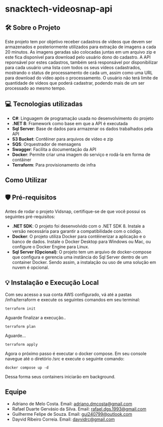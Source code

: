 # snacktech-videosnap-api

## 🛠️ Sobre o Projeto

Este projeto tem por objetivo receber cadastros de vídeos que devem ser armazenados e posteriormente utilizados para extração de imagens a cada 20 minutos. 
As imagens geradas são colocadas juntas em um arquivo zip e este fica disponível para download pelo usuário dono do cadastro.
A API reponsável por estes cadastros, também será responsável por disponibilizar para cada usuário uma lista com todos os seus vídeos cadastrados, mostrando o status de processamento de cada um, assim como uma URL para download do vídeo após o processamento.
O usuário não terá limite de quantidade de vídeos que poderá cadastrar, podendo mais de um ser processado ao mesmo tempo.

## 💻 Tecnologias utilizadas

- **C#**: Linguagem de programação usada no desenvolvimento do projeto
- **.NET 8**: Framework como base em que a API é executada
- **Sql Server**: Base de dados para armazenar os dados trabalhados pela API
- **S3 Bucket**: Contêiner para arquivos de vídeo e zip
- **SQS**: Orquestrador de mensagens
- **Swagger**: Facilita a documentação da API
- **Docker**: Permite criar uma imagem do serviço e rodá-la em forma de contâiner
- **Terraform**: Para provisionamento de infra

## Como Utilizar

## 🛡️ Pré-requisitos

Antes de rodar o projeto Vidsnap, certifique-se de que você possui os seguintes pré-requisitos:

- **.NET SDK**: O projeto foi desenvolvido com o .NET SDK 8. Instale a versão necessária para garantir a compatibilidade com o código.
- **Docker**: O projeto utiliza Docker para contêinerizar a aplicação e o banco de dados. Instale o Docker Desktop para Windows ou Mac, ou configure o Docker Engine para Linux.
- **Sql Server (Opcional)**: O projeto tem um arquivo de docker-compose que configura e gerencia uma instância do Sql Server dentro de um container Docker. Sendo assim, a instalação ou uso de uma solução em nuvem é opcional.

## 💡 Instalação e Execução Local

Com seu acesso a sua conta AWS configurado, vá até a pastas /infra/terraform e execute os seguintes comandos em seu terminal:
```
terraform init
```
Aguarde finalizar a execução..
```
terraform plan
```
Aguarde...
```
terraform apply
```
Agora o próximo passo é executar o docker compose. Em seu console navegue até o diretório /src e execute o seguinte comando:
```
docker compose up -d
```
Dessa forma seus containers iniciarão em background.

## Equipe

* Adriano de Melo Costa. Email: adriano.dmcosta@gmail.com
* Rafael Duarte Gervásio da Silva. Email: rafael.dgs.1993@gmail.com
* Guilherme Felipe de Souza. Email: gui240799@outlook.com
* Dayvid Ribeiro Correia. Email: dayvidrc@gmail.com
